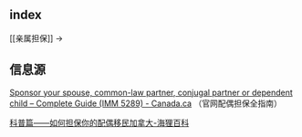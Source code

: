 ## index

[[亲属担保]] ->

## 信息源

[Sponsor your spouse, common-law partner, conjugal partner or dependent child – Complete Guide (IMM 5289) - Canada.ca](https://www.canada.ca/en/immigration-refugees-citizenship/services/application/application-forms-guides/guide-5289-sponsor-your-spouse-common-law-partner-conjugal-partner-dependent-child-complete-guide.html#who) （官网配偶担保全指南）

[科普篇——如何担保你的配偶移民加拿大-海狸百科](https://www.hailibk.com/news/immisponsorship/)

